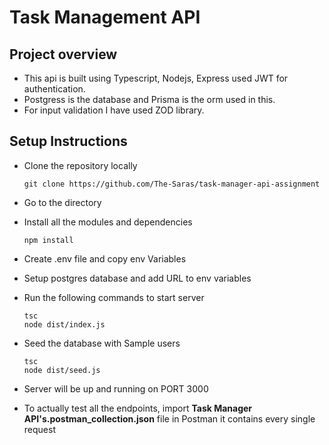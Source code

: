 # Task Management API

## Project overview

- This api is built using Typescript, Nodejs, Express used JWT for authentication.
- Postgress is the database and Prisma is the orm used in this.
- For input validation I have used ZOD library.

## Setup Instructions 
- Clone the repository locally
  
  ```
  git clone https://github.com/The-Saras/task-manager-api-assignment

- Go to the directory
- Install all the modules and dependencies

  ```
  npm install

- Create .env file and copy env Variables
- Setup postgres database and add URL to env variables
- Run the following commands to start server
  ```
  tsc
  node dist/index.js
- Seed the database with Sample users
  ```
  tsc
  node dist/seed.js
- Server will be up and running on PORT 3000
- To actually test all the endpoints, import **Task Manager API's.postman_collection.json** file in Postman it contains every single request
  
